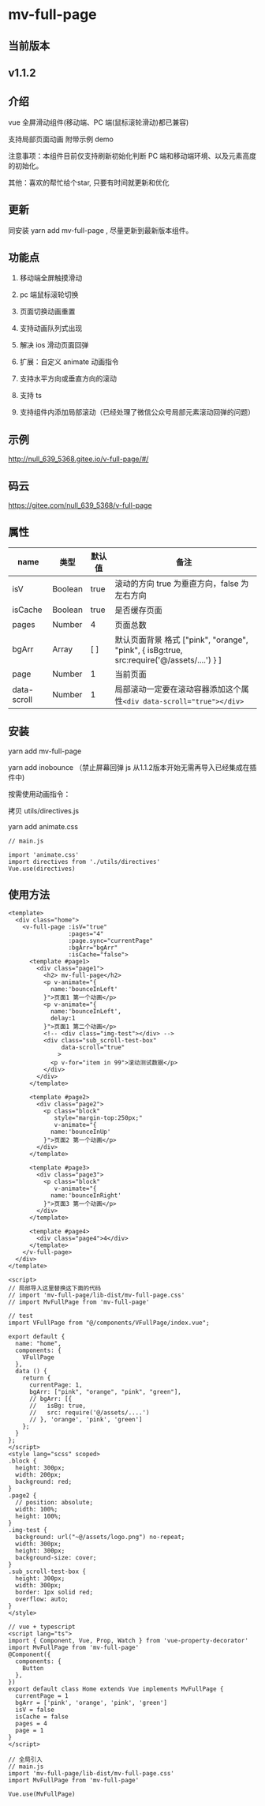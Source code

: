 # mv-full-page

## 当前版本

<h2>v1.1.2</h2>

## 介绍

vue 全屏滑动组件(移动端、PC 端(鼠标滚轮滑动)都已兼容)

支持局部页面动画 附带示例 demo

注意事项：本组件目前仅支持刷新初始化判断 PC 端和移动端环境、以及元素高度的初始化。

其他：喜欢的帮忙给个star, 只要有时间就更新和优化

## 更新

同安装 yarn add mv-full-page , 尽量更新到最新版本组件。

## 功能点

1. 移动端全屏触摸滑动

2. pc 端鼠标滚轮切换

3. 页面切换动画重置

4. 支持动画队列式出现

5. 解决 ios 滑动页面回弹

6. 扩展：自定义 animate 动画指令

7. 支持水平方向或垂直方向的滚动

8. 支持 ts

9. 支持组件内添加局部滚动（已经处理了微信公众号局部元素滚动回弹的问题）

## 示例

http://null_639_5368.gitee.io/v-full-page/#/

## 码云

https://gitee.com/null_639_5368/v-full-page

## 属性

| name    | 类型    | 默认值 | 备注                                                                                       |
| ------- | ------- | ------ | ------------------------------------------------------------------------------------------ |
| isV     | Boolean | true   | 滚动的方向 true 为垂直方向，false 为左右方向                                               |
| isCache | Boolean | true   | 是否缓存页面                                                                               |
| pages   | Number  | 4      | 页面总数                                                                                   |
| bgArr   | Array   | [ ]    | 默认页面背景 格式 ["pink", "orange", "pink", { isBg:true, src:require('@/assets/....') } ] |
| page    | Number  | 1      | 当前页面                                                                                   |
| data-scroll    | Number  | 1      | 局部滚动一定要在滚动容器添加这个属性`<div data-scroll="true"></div>`                                                                                  |
## 安装

yarn add mv-full-page

yarn add inobounce （禁止屏幕回弹 js 从1.1.2版本开始无需再导入已经集成在插件中)

按需使用动画指令：

拷贝 utils/directives.js

yarn add animate.css

```
// main.js

import 'animate.css'
import directives from './utils/directives'
Vue.use(directives)

```

## 使用方法

```
<template>
  <div class="home">
    <v-full-page :isV="true"
                 :pages="4"
                 :page.sync="currentPage"
                 :bgArr="bgArr"
                 :isCache="false">
      <template #page1>
        <div class="page1">
          <h2> mv-full-page</h2>
          <p v-animate="{
            name:'bounceInLeft'
          }">页面1 第一个动画</p>
          <p v-animate="{
            name:'bounceInLeft',
            delay:1
          }">页面1 第二个动画</p>
          <!-- <div class="img-test"></div> -->
          <div class="sub_scroll-test-box"
               data-scroll="true"
              >
            <p v-for="item in 99">滚动测试数据</p>
          </div>
        </div>
      </template>

      <template #page2>
        <div class="page2">
          <p class="block"
             style="margin-top:250px;"
             v-animate="{
            name:'bounceInUp'
          }">页面2 第一个动画</p>
        </div>
      </template>

      <template #page3>
        <div class="page3">
          <p class="block"
             v-animate="{
            name:'bounceInRight'
          }">页面3 第一个动画</p>
        </div>
      </template>

      <template #page4>
        <div class="page4">4</div>
      </template>
    </v-full-page>
  </div>
</template>

<script>
// 局部导入这里替换这下面的代码
// import 'mv-full-page/lib-dist/mv-full-page.css'
// import MvFullPage from 'mv-full-page'

// test
import VFullPage from "@/components/VFullPage/index.vue";

export default {
  name: "home",
  components: {
    VFullPage
  },
  data () {
    return {
      currentPage: 1,
      bgArr: ["pink", "orange", "pink", "green"],
      // bgArr: [{
      //   isBg: true,
      //   src: require('@/assets/....')
      // }, 'orange', 'pink', 'green']
    };
  }
};
</script>
<style lang="scss" scoped>
.block {
  height: 300px;
  width: 200px;
  background: red;
}
.page2 {
  // position: absolute;
  width: 100%;
  height: 100%;
}
.img-test {
  background: url("~@/assets/logo.png") no-repeat;
  width: 300px;
  height: 300px;
  background-size: cover;
}
.sub_scroll-test-box {
  height: 300px;
  width: 300px;
  border: 1px solid red;
  overflow: auto;
}
</style>

```

```
// vue + typescript
<script lang="ts">
import { Component, Vue, Prop, Watch } from 'vue-property-decorator'
import MvFullPage from 'mv-full-page'
@Component({
  components: {
    Button
  },
})
export default class Home extends Vue implements MvFullPage {
  currentPage = 1
  bgArr = ['pink', 'orange', 'pink', 'green']
  isV = false
  isCache = false
  pages = 4
  page = 1
}
</script>
```

```
// 全局引入
// main.js
import 'mv-full-page/lib-dist/mv-full-page.css'
import MvFullPage from 'mv-full-page'

Vue.use(MvFullPage)
```
